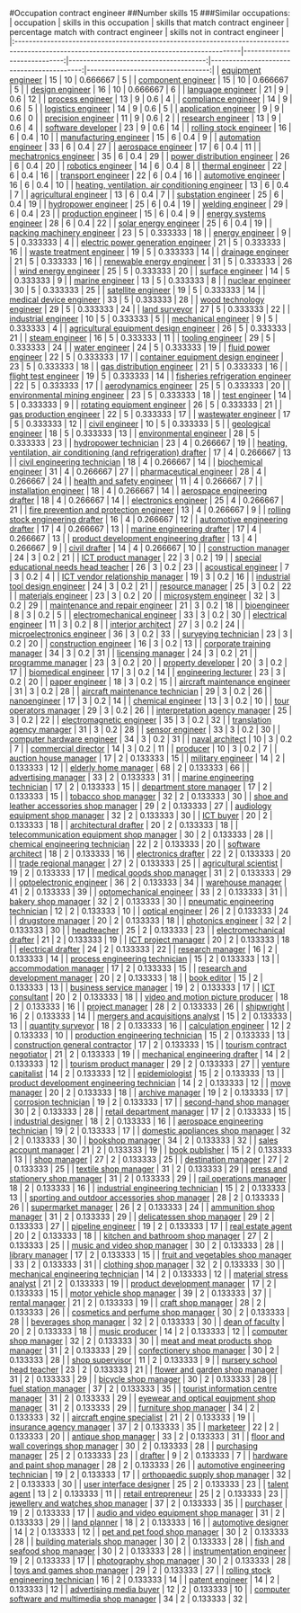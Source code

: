 #Occupation contract engineer
##Number skills 15
###Similar occupations:
| occupation                                                                                                                                  |   skills in this occupation |   skills that match contract engineer |   percentage match with contract engineer |   skills not in contract engineer |
|:--------------------------------------------------------------------------------------------------------------------------------------------|----------------------------:|--------------------------------------:|------------------------------------------:|----------------------------------:|
| [equipment engineer](equipment_engineer.md)                                                                                                 |                          15 |                                    10 |                                  0.666667 |                                 5 |
| [component engineer](component_engineer.md)                                                                                                 |                          15 |                                    10 |                                  0.666667 |                                 5 |
| [design engineer](design_engineer.md)                                                                                                       |                          16 |                                    10 |                                  0.666667 |                                 6 |
| [language engineer](language_engineer.md)                                                                                                   |                          21 |                                     9 |                                  0.6      |                                12 |
| [process engineer](process_engineer.md)                                                                                                     |                          13 |                                     9 |                                  0.6      |                                 4 |
| [compliance engineer](compliance_engineer.md)                                                                                               |                          14 |                                     9 |                                  0.6      |                                 5 |
| [logistics engineer](logistics_engineer.md)                                                                                                 |                          14 |                                     9 |                                  0.6      |                                 5 |
| [application engineer](application_engineer.md)                                                                                             |                           9 |                                     9 |                                  0.6      |                                 0 |
| [precision engineer](precision_engineer.md)                                                                                                 |                          11 |                                     9 |                                  0.6      |                                 2 |
| [research engineer](research_engineer.md)                                                                                                   |                          13 |                                     9 |                                  0.6      |                                 4 |
| [software developer](software_developer.md)                                                                                                 |                          23 |                                     9 |                                  0.6      |                                14 |
| [rolling stock engineer](rolling_stock_engineer.md)                                                                                         |                          16 |                                     6 |                                  0.4      |                                10 |
| [manufacturing engineer](manufacturing_engineer.md)                                                                                         |                          15 |                                     6 |                                  0.4      |                                 9 |
| [automation engineer](automation_engineer.md)                                                                                               |                          33 |                                     6 |                                  0.4      |                                27 |
| [aerospace engineer](aerospace_engineer.md)                                                                                                 |                          17 |                                     6 |                                  0.4      |                                11 |
| [mechatronics engineer](mechatronics_engineer.md)                                                                                           |                          35 |                                     6 |                                  0.4      |                                29 |
| [power distribution engineer](power_distribution_engineer.md)                                                                               |                          26 |                                     6 |                                  0.4      |                                20 |
| [robotics engineer](robotics_engineer.md)                                                                                                   |                          14 |                                     6 |                                  0.4      |                                 8 |
| [thermal engineer](thermal_engineer.md)                                                                                                     |                          22 |                                     6 |                                  0.4      |                                16 |
| [transport engineer](transport_engineer.md)                                                                                                 |                          22 |                                     6 |                                  0.4      |                                16 |
| [automotive engineer](automotive_engineer.md)                                                                                               |                          16 |                                     6 |                                  0.4      |                                10 |
| [heating, ventilation, air conditioning engineer](heating,_ventilation,_air_conditioning_engineer.md)                                       |                          13 |                                     6 |                                  0.4      |                                 7 |
| [agricultural engineer](agricultural_engineer.md)                                                                                           |                          13 |                                     6 |                                  0.4      |                                 7 |
| [substation engineer](substation_engineer.md)                                                                                               |                          25 |                                     6 |                                  0.4      |                                19 |
| [hydropower engineer](hydropower_engineer.md)                                                                                               |                          25 |                                     6 |                                  0.4      |                                19 |
| [welding engineer](welding_engineer.md)                                                                                                     |                          29 |                                     6 |                                  0.4      |                                23 |
| [production engineer](production_engineer.md)                                                                                               |                          15 |                                     6 |                                  0.4      |                                 9 |
| [energy systems engineer](energy_systems_engineer.md)                                                                                       |                          28 |                                     6 |                                  0.4      |                                22 |
| [solar energy engineer](solar_energy_engineer.md)                                                                                           |                          25 |                                     6 |                                  0.4      |                                19 |
| [packing machinery engineer](packing_machinery_engineer.md)                                                                                 |                          23 |                                     5 |                                  0.333333 |                                18 |
| [energy engineer](energy_engineer.md)                                                                                                       |                           9 |                                     5 |                                  0.333333 |                                 4 |
| [electric power generation engineer](electric_power_generation_engineer.md)                                                                 |                          21 |                                     5 |                                  0.333333 |                                16 |
| [waste treatment engineer](waste_treatment_engineer.md)                                                                                     |                          19 |                                     5 |                                  0.333333 |                                14 |
| [drainage engineer](drainage_engineer.md)                                                                                                   |                          21 |                                     5 |                                  0.333333 |                                16 |
| [renewable energy engineer](renewable_energy_engineer.md)                                                                                   |                          31 |                                     5 |                                  0.333333 |                                26 |
| [wind energy engineer](wind_energy_engineer.md)                                                                                             |                          25 |                                     5 |                                  0.333333 |                                20 |
| [surface engineer](surface_engineer.md)                                                                                                     |                          14 |                                     5 |                                  0.333333 |                                 9 |
| [marine engineer](marine_engineer.md)                                                                                                       |                          13 |                                     5 |                                  0.333333 |                                 8 |
| [nuclear engineer](nuclear_engineer.md)                                                                                                     |                          30 |                                     5 |                                  0.333333 |                                25 |
| [satellite engineer](satellite_engineer.md)                                                                                                 |                          19 |                                     5 |                                  0.333333 |                                14 |
| [medical device engineer](medical_device_engineer.md)                                                                                       |                          33 |                                     5 |                                  0.333333 |                                28 |
| [wood technology engineer](wood_technology_engineer.md)                                                                                     |                          29 |                                     5 |                                  0.333333 |                                24 |
| [land surveyor](land_surveyor.md)                                                                                                           |                          27 |                                     5 |                                  0.333333 |                                22 |
| [industrial engineer](industrial_engineer.md)                                                                                               |                          10 |                                     5 |                                  0.333333 |                                 5 |
| [mechanical engineer](mechanical_engineer.md)                                                                                               |                           9 |                                     5 |                                  0.333333 |                                 4 |
| [agricultural equipment design engineer](agricultural_equipment_design_engineer.md)                                                         |                          26 |                                     5 |                                  0.333333 |                                21 |
| [steam engineer](steam_engineer.md)                                                                                                         |                          16 |                                     5 |                                  0.333333 |                                11 |
| [tooling engineer](tooling_engineer.md)                                                                                                     |                          29 |                                     5 |                                  0.333333 |                                24 |
| [water engineer](water_engineer.md)                                                                                                         |                          24 |                                     5 |                                  0.333333 |                                19 |
| [fluid power engineer](fluid_power_engineer.md)                                                                                             |                          22 |                                     5 |                                  0.333333 |                                17 |
| [container equipment design engineer](container_equipment_design_engineer.md)                                                               |                          23 |                                     5 |                                  0.333333 |                                18 |
| [gas distribution engineer](gas_distribution_engineer.md)                                                                                   |                          21 |                                     5 |                                  0.333333 |                                16 |
| [flight test engineer](flight_test_engineer.md)                                                                                             |                          19 |                                     5 |                                  0.333333 |                                14 |
| [fisheries refrigeration engineer](fisheries_refrigeration_engineer.md)                                                                     |                          22 |                                     5 |                                  0.333333 |                                17 |
| [aerodynamics engineer](aerodynamics_engineer.md)                                                                                           |                          25 |                                     5 |                                  0.333333 |                                20 |
| [environmental mining engineer](environmental_mining_engineer.md)                                                                           |                          23 |                                     5 |                                  0.333333 |                                18 |
| [test engineer](test_engineer.md)                                                                                                           |                          14 |                                     5 |                                  0.333333 |                                 9 |
| [rotating equipment engineer](rotating_equipment_engineer.md)                                                                               |                          26 |                                     5 |                                  0.333333 |                                21 |
| [gas production engineer](gas_production_engineer.md)                                                                                       |                          22 |                                     5 |                                  0.333333 |                                17 |
| [wastewater engineer](wastewater_engineer.md)                                                                                               |                          17 |                                     5 |                                  0.333333 |                                12 |
| [civil engineer](civil_engineer.md)                                                                                                         |                          10 |                                     5 |                                  0.333333 |                                 5 |
| [geological engineer](geological_engineer.md)                                                                                               |                          18 |                                     5 |                                  0.333333 |                                13 |
| [environmental engineer](environmental_engineer.md)                                                                                         |                          28 |                                     5 |                                  0.333333 |                                23 |
| [hydropower technician](hydropower_technician.md)                                                                                           |                          23 |                                     4 |                                  0.266667 |                                19 |
| [heating, ventilation, air conditioning (and refrigeration) drafter](heating,_ventilation,_air_conditioning_(and_refrigeration)_drafter.md) |                          17 |                                     4 |                                  0.266667 |                                13 |
| [civil engineering technician](civil_engineering_technician.md)                                                                             |                          18 |                                     4 |                                  0.266667 |                                14 |
| [biochemical engineer](biochemical_engineer.md)                                                                                             |                          31 |                                     4 |                                  0.266667 |                                27 |
| [pharmaceutical engineer](pharmaceutical_engineer.md)                                                                                       |                          28 |                                     4 |                                  0.266667 |                                24 |
| [health and safety engineer](health_and_safety_engineer.md)                                                                                 |                          11 |                                     4 |                                  0.266667 |                                 7 |
| [installation engineer](installation_engineer.md)                                                                                           |                          18 |                                     4 |                                  0.266667 |                                14 |
| [aerospace engineering drafter](aerospace_engineering_drafter.md)                                                                           |                          18 |                                     4 |                                  0.266667 |                                14 |
| [electronics engineer](electronics_engineer.md)                                                                                             |                          25 |                                     4 |                                  0.266667 |                                21 |
| [fire prevention and protection engineer](fire_prevention_and_protection_engineer.md)                                                       |                          13 |                                     4 |                                  0.266667 |                                 9 |
| [rolling stock engineering drafter](rolling_stock_engineering_drafter.md)                                                                   |                          16 |                                     4 |                                  0.266667 |                                12 |
| [automotive engineering drafter](automotive_engineering_drafter.md)                                                                         |                          17 |                                     4 |                                  0.266667 |                                13 |
| [marine engineering drafter](marine_engineering_drafter.md)                                                                                 |                          17 |                                     4 |                                  0.266667 |                                13 |
| [product development engineering drafter](product_development_engineering_drafter.md)                                                       |                          13 |                                     4 |                                  0.266667 |                                 9 |
| [civil drafter](civil_drafter.md)                                                                                                           |                          14 |                                     4 |                                  0.266667 |                                10 |
| [construction manager](construction_manager.md)                                                                                             |                          24 |                                     3 |                                  0.2      |                                21 |
| [ICT product manager](ICT_product_manager.md)                                                                                               |                          22 |                                     3 |                                  0.2      |                                19 |
| [special educational needs head teacher](special_educational_needs_head_teacher.md)                                                         |                          26 |                                     3 |                                  0.2      |                                23 |
| [acoustical engineer](acoustical_engineer.md)                                                                                               |                           7 |                                     3 |                                  0.2      |                                 4 |
| [ICT vendor relationship manager](ICT_vendor_relationship_manager.md)                                                                       |                          19 |                                     3 |                                  0.2      |                                16 |
| [industrial tool design engineer](industrial_tool_design_engineer.md)                                                                       |                          24 |                                     3 |                                  0.2      |                                21 |
| [resource manager](resource_manager.md)                                                                                                     |                          25 |                                     3 |                                  0.2      |                                22 |
| [materials engineer](materials_engineer.md)                                                                                                 |                          23 |                                     3 |                                  0.2      |                                20 |
| [microsystem engineer](microsystem_engineer.md)                                                                                             |                          32 |                                     3 |                                  0.2      |                                29 |
| [maintenance and repair engineer](maintenance_and_repair_engineer.md)                                                                       |                          21 |                                     3 |                                  0.2      |                                18 |
| [bioengineer](bioengineer.md)                                                                                                               |                           8 |                                     3 |                                  0.2      |                                 5 |
| [electromechanical engineer](electromechanical_engineer.md)                                                                                 |                          33 |                                     3 |                                  0.2      |                                30 |
| [electrical engineer](electrical_engineer.md)                                                                                               |                          11 |                                     3 |                                  0.2      |                                 8 |
| [interior architect](interior_architect.md)                                                                                                 |                          27 |                                     3 |                                  0.2      |                                24 |
| [microelectronics engineer](microelectronics_engineer.md)                                                                                   |                          36 |                                     3 |                                  0.2      |                                33 |
| [surveying technician](surveying_technician.md)                                                                                             |                          23 |                                     3 |                                  0.2      |                                20 |
| [construction engineer](construction_engineer.md)                                                                                           |                          16 |                                     3 |                                  0.2      |                                13 |
| [corporate training manager](corporate_training_manager.md)                                                                                 |                          34 |                                     3 |                                  0.2      |                                31 |
| [licensing manager](licensing_manager.md)                                                                                                   |                          24 |                                     3 |                                  0.2      |                                21 |
| [programme manager](programme_manager.md)                                                                                                   |                          23 |                                     3 |                                  0.2      |                                20 |
| [property developer](property_developer.md)                                                                                                 |                          20 |                                     3 |                                  0.2      |                                17 |
| [biomedical engineer](biomedical_engineer.md)                                                                                               |                          17 |                                     3 |                                  0.2      |                                14 |
| [engineering lecturer](engineering_lecturer.md)                                                                                             |                          23 |                                     3 |                                  0.2      |                                20 |
| [paper engineer](paper_engineer.md)                                                                                                         |                          18 |                                     3 |                                  0.2      |                                15 |
| [aircraft maintenance engineer](aircraft_maintenance_engineer.md)                                                                           |                          31 |                                     3 |                                  0.2      |                                28 |
| [aircraft maintenance technician](aircraft_maintenance_technician.md)                                                                       |                          29 |                                     3 |                                  0.2      |                                26 |
| [nanoengineer](nanoengineer.md)                                                                                                             |                          17 |                                     3 |                                  0.2      |                                14 |
| [chemical engineer](chemical_engineer.md)                                                                                                   |                          13 |                                     3 |                                  0.2      |                                10 |
| [tour operators manager](tour_operators_manager.md)                                                                                         |                          29 |                                     3 |                                  0.2      |                                26 |
| [interpretation agency manager](interpretation_agency_manager.md)                                                                           |                          25 |                                     3 |                                  0.2      |                                22 |
| [electromagnetic engineer](electromagnetic_engineer.md)                                                                                     |                          35 |                                     3 |                                  0.2      |                                32 |
| [translation agency manager](translation_agency_manager.md)                                                                                 |                          31 |                                     3 |                                  0.2      |                                28 |
| [sensor engineer](sensor_engineer.md)                                                                                                       |                          33 |                                     3 |                                  0.2      |                                30 |
| [computer hardware engineer](computer_hardware_engineer.md)                                                                                 |                          34 |                                     3 |                                  0.2      |                                31 |
| [naval architect](naval_architect.md)                                                                                                       |                          10 |                                     3 |                                  0.2      |                                 7 |
| [commercial director](commercial_director.md)                                                                                               |                          14 |                                     3 |                                  0.2      |                                11 |
| [producer](producer.md)                                                                                                                     |                          10 |                                     3 |                                  0.2      |                                 7 |
| [auction house manager](auction_house_manager.md)                                                                                           |                          17 |                                     2 |                                  0.133333 |                                15 |
| [military engineer](military_engineer.md)                                                                                                   |                          14 |                                     2 |                                  0.133333 |                                12 |
| [elderly home manager](elderly_home_manager.md)                                                                                             |                          68 |                                     2 |                                  0.133333 |                                66 |
| [advertising manager](advertising_manager.md)                                                                                               |                          33 |                                     2 |                                  0.133333 |                                31 |
| [marine engineering technician](marine_engineering_technician.md)                                                                           |                          17 |                                     2 |                                  0.133333 |                                15 |
| [department store manager](department_store_manager.md)                                                                                     |                          17 |                                     2 |                                  0.133333 |                                15 |
| [tobacco shop manager](tobacco_shop_manager.md)                                                                                             |                          32 |                                     2 |                                  0.133333 |                                30 |
| [shoe and leather accessories shop manager](shoe_and_leather_accessories_shop_manager.md)                                                   |                          29 |                                     2 |                                  0.133333 |                                27 |
| [audiology equipment shop manager](audiology_equipment_shop_manager.md)                                                                     |                          32 |                                     2 |                                  0.133333 |                                30 |
| [ICT buyer](ICT_buyer.md)                                                                                                                   |                          20 |                                     2 |                                  0.133333 |                                18 |
| [architectural drafter](architectural_drafter.md)                                                                                           |                          20 |                                     2 |                                  0.133333 |                                18 |
| [telecommunication equipment shop manager](telecommunication_equipment_shop_manager.md)                                                     |                          30 |                                     2 |                                  0.133333 |                                28 |
| [chemical engineering technician](chemical_engineering_technician.md)                                                                       |                          22 |                                     2 |                                  0.133333 |                                20 |
| [software architect](software_architect.md)                                                                                                 |                          18 |                                     2 |                                  0.133333 |                                16 |
| [electronics drafter](electronics_drafter.md)                                                                                               |                          22 |                                     2 |                                  0.133333 |                                20 |
| [trade regional manager](trade_regional_manager.md)                                                                                         |                          27 |                                     2 |                                  0.133333 |                                25 |
| [agricultural scientist](agricultural_scientist.md)                                                                                         |                          19 |                                     2 |                                  0.133333 |                                17 |
| [medical goods shop manager](medical_goods_shop_manager.md)                                                                                 |                          31 |                                     2 |                                  0.133333 |                                29 |
| [optoelectronic engineer](optoelectronic_engineer.md)                                                                                       |                          36 |                                     2 |                                  0.133333 |                                34 |
| [warehouse manager](warehouse_manager.md)                                                                                                   |                          41 |                                     2 |                                  0.133333 |                                39 |
| [optomechanical engineer](optomechanical_engineer.md)                                                                                       |                          33 |                                     2 |                                  0.133333 |                                31 |
| [bakery shop manager](bakery_shop_manager.md)                                                                                               |                          32 |                                     2 |                                  0.133333 |                                30 |
| [pneumatic engineering technician](pneumatic_engineering_technician.md)                                                                     |                          12 |                                     2 |                                  0.133333 |                                10 |
| [optical engineer](optical_engineer.md)                                                                                                     |                          26 |                                     2 |                                  0.133333 |                                24 |
| [drugstore manager](drugstore_manager.md)                                                                                                   |                          20 |                                     2 |                                  0.133333 |                                18 |
| [photonics engineer](photonics_engineer.md)                                                                                                 |                          32 |                                     2 |                                  0.133333 |                                30 |
| [headteacher](headteacher.md)                                                                                                               |                          25 |                                     2 |                                  0.133333 |                                23 |
| [electromechanical drafter](electromechanical_drafter.md)                                                                                   |                          21 |                                     2 |                                  0.133333 |                                19 |
| [ICT project manager](ICT_project_manager.md)                                                                                               |                          20 |                                     2 |                                  0.133333 |                                18 |
| [electrical drafter](electrical_drafter.md)                                                                                                 |                          24 |                                     2 |                                  0.133333 |                                22 |
| [research manager](research_manager.md)                                                                                                     |                          16 |                                     2 |                                  0.133333 |                                14 |
| [process engineering technician](process_engineering_technician.md)                                                                         |                          15 |                                     2 |                                  0.133333 |                                13 |
| [accommodation manager](accommodation_manager.md)                                                                                           |                          17 |                                     2 |                                  0.133333 |                                15 |
| [research and development manager](research_and_development_manager.md)                                                                     |                          20 |                                     2 |                                  0.133333 |                                18 |
| [book editor](book_editor.md)                                                                                                               |                          15 |                                     2 |                                  0.133333 |                                13 |
| [business service manager](business_service_manager.md)                                                                                     |                          19 |                                     2 |                                  0.133333 |                                17 |
| [ICT consultant](ICT_consultant.md)                                                                                                         |                          20 |                                     2 |                                  0.133333 |                                18 |
| [video and motion picture producer](video_and_motion_picture_producer.md)                                                                   |                          18 |                                     2 |                                  0.133333 |                                16 |
| [project manager](project_manager.md)                                                                                                       |                          28 |                                     2 |                                  0.133333 |                                26 |
| [shipwright](shipwright.md)                                                                                                                 |                          16 |                                     2 |                                  0.133333 |                                14 |
| [mergers and acquisitions analyst](mergers_and_acquisitions_analyst.md)                                                                     |                          15 |                                     2 |                                  0.133333 |                                13 |
| [quantity surveyor](quantity_surveyor.md)                                                                                                   |                          18 |                                     2 |                                  0.133333 |                                16 |
| [calculation engineer](calculation_engineer.md)                                                                                             |                          12 |                                     2 |                                  0.133333 |                                10 |
| [production engineering technician](production_engineering_technician.md)                                                                   |                          15 |                                     2 |                                  0.133333 |                                13 |
| [construction general contractor](construction_general_contractor.md)                                                                       |                          17 |                                     2 |                                  0.133333 |                                15 |
| [tourism contract negotiator](tourism_contract_negotiator.md)                                                                               |                          21 |                                     2 |                                  0.133333 |                                19 |
| [mechanical engineering drafter](mechanical_engineering_drafter.md)                                                                         |                          14 |                                     2 |                                  0.133333 |                                12 |
| [tourism product manager](tourism_product_manager.md)                                                                                       |                          29 |                                     2 |                                  0.133333 |                                27 |
| [venture capitalist](venture_capitalist.md)                                                                                                 |                          14 |                                     2 |                                  0.133333 |                                12 |
| [epidemiologist](epidemiologist.md)                                                                                                         |                          15 |                                     2 |                                  0.133333 |                                13 |
| [product development engineering technician](product_development_engineering_technician.md)                                                 |                          14 |                                     2 |                                  0.133333 |                                12 |
| [move manager](move_manager.md)                                                                                                             |                          20 |                                     2 |                                  0.133333 |                                18 |
| [archive manager](archive_manager.md)                                                                                                       |                          19 |                                     2 |                                  0.133333 |                                17 |
| [corrosion technician](corrosion_technician.md)                                                                                             |                          19 |                                     2 |                                  0.133333 |                                17 |
| [second-hand shop manager](second-hand_shop_manager.md)                                                                                     |                          30 |                                     2 |                                  0.133333 |                                28 |
| [retail department manager](retail_department_manager.md)                                                                                   |                          17 |                                     2 |                                  0.133333 |                                15 |
| [industrial designer](industrial_designer.md)                                                                                               |                          18 |                                     2 |                                  0.133333 |                                16 |
| [aerospace engineering technician](aerospace_engineering_technician.md)                                                                     |                          19 |                                     2 |                                  0.133333 |                                17 |
| [domestic appliances shop manager](domestic_appliances_shop_manager.md)                                                                     |                          32 |                                     2 |                                  0.133333 |                                30 |
| [bookshop manager](bookshop_manager.md)                                                                                                     |                          34 |                                     2 |                                  0.133333 |                                32 |
| [sales account manager](sales_account_manager.md)                                                                                           |                          21 |                                     2 |                                  0.133333 |                                19 |
| [book publisher](book_publisher.md)                                                                                                         |                          15 |                                     2 |                                  0.133333 |                                13 |
| [shop manager](shop_manager.md)                                                                                                             |                          27 |                                     2 |                                  0.133333 |                                25 |
| [destination manager](destination_manager.md)                                                                                               |                          27 |                                     2 |                                  0.133333 |                                25 |
| [textile shop manager](textile_shop_manager.md)                                                                                             |                          31 |                                     2 |                                  0.133333 |                                29 |
| [press and stationery shop manager](press_and_stationery_shop_manager.md)                                                                   |                          31 |                                     2 |                                  0.133333 |                                29 |
| [rail operations manager](rail_operations_manager.md)                                                                                       |                          18 |                                     2 |                                  0.133333 |                                16 |
| [industrial engineering technician](industrial_engineering_technician.md)                                                                   |                          15 |                                     2 |                                  0.133333 |                                13 |
| [sporting and outdoor accessories shop manager](sporting_and_outdoor_accessories_shop_manager.md)                                           |                          28 |                                     2 |                                  0.133333 |                                26 |
| [supermarket manager](supermarket_manager.md)                                                                                               |                          26 |                                     2 |                                  0.133333 |                                24 |
| [ammunition shop manager](ammunition_shop_manager.md)                                                                                       |                          31 |                                     2 |                                  0.133333 |                                29 |
| [delicatessen shop manager](delicatessen_shop_manager.md)                                                                                   |                          29 |                                     2 |                                  0.133333 |                                27 |
| [pipeline engineer](pipeline_engineer.md)                                                                                                   |                          19 |                                     2 |                                  0.133333 |                                17 |
| [real estate agent](real_estate_agent.md)                                                                                                   |                          20 |                                     2 |                                  0.133333 |                                18 |
| [kitchen and bathroom shop manager](kitchen_and_bathroom_shop_manager.md)                                                                   |                          27 |                                     2 |                                  0.133333 |                                25 |
| [music and video shop manager](music_and_video_shop_manager.md)                                                                             |                          30 |                                     2 |                                  0.133333 |                                28 |
| [library manager](library_manager.md)                                                                                                       |                          17 |                                     2 |                                  0.133333 |                                15 |
| [fruit and vegetables shop manager](fruit_and_vegetables_shop_manager.md)                                                                   |                          33 |                                     2 |                                  0.133333 |                                31 |
| [clothing shop manager](clothing_shop_manager.md)                                                                                           |                          32 |                                     2 |                                  0.133333 |                                30 |
| [mechanical engineering technician](mechanical_engineering_technician.md)                                                                   |                          14 |                                     2 |                                  0.133333 |                                12 |
| [material stress analyst](material_stress_analyst.md)                                                                                       |                          21 |                                     2 |                                  0.133333 |                                19 |
| [product development manager](product_development_manager.md)                                                                               |                          17 |                                     2 |                                  0.133333 |                                15 |
| [motor vehicle shop manager](motor_vehicle_shop_manager.md)                                                                                 |                          39 |                                     2 |                                  0.133333 |                                37 |
| [rental manager](rental_manager.md)                                                                                                         |                          21 |                                     2 |                                  0.133333 |                                19 |
| [craft shop manager](craft_shop_manager.md)                                                                                                 |                          28 |                                     2 |                                  0.133333 |                                26 |
| [cosmetics and perfume shop manager](cosmetics_and_perfume_shop_manager.md)                                                                 |                          30 |                                     2 |                                  0.133333 |                                28 |
| [beverages shop manager](beverages_shop_manager.md)                                                                                         |                          32 |                                     2 |                                  0.133333 |                                30 |
| [dean of faculty](dean_of_faculty.md)                                                                                                       |                          20 |                                     2 |                                  0.133333 |                                18 |
| [music producer](music_producer.md)                                                                                                         |                          14 |                                     2 |                                  0.133333 |                                12 |
| [computer shop manager](computer_shop_manager.md)                                                                                           |                          32 |                                     2 |                                  0.133333 |                                30 |
| [meat and meat products shop manager](meat_and_meat_products_shop_manager.md)                                                               |                          31 |                                     2 |                                  0.133333 |                                29 |
| [confectionery shop manager](confectionery_shop_manager.md)                                                                                 |                          30 |                                     2 |                                  0.133333 |                                28 |
| [shop supervisor](shop_supervisor.md)                                                                                                       |                          11 |                                     2 |                                  0.133333 |                                 9 |
| [nursery school head teacher](nursery_school_head_teacher.md)                                                                               |                          23 |                                     2 |                                  0.133333 |                                21 |
| [flower and garden shop manager](flower_and_garden_shop_manager.md)                                                                         |                          31 |                                     2 |                                  0.133333 |                                29 |
| [bicycle shop manager](bicycle_shop_manager.md)                                                                                             |                          30 |                                     2 |                                  0.133333 |                                28 |
| [fuel station manager](fuel_station_manager.md)                                                                                             |                          37 |                                     2 |                                  0.133333 |                                35 |
| [tourist information centre manager](tourist_information_centre_manager.md)                                                                 |                          31 |                                     2 |                                  0.133333 |                                29 |
| [eyewear and optical equipment shop manager](eyewear_and_optical_equipment_shop_manager.md)                                                 |                          31 |                                     2 |                                  0.133333 |                                29 |
| [furniture shop manager](furniture_shop_manager.md)                                                                                         |                          34 |                                     2 |                                  0.133333 |                                32 |
| [aircraft engine specialist](aircraft_engine_specialist.md)                                                                                 |                          21 |                                     2 |                                  0.133333 |                                19 |
| [insurance agency manager](insurance_agency_manager.md)                                                                                     |                          37 |                                     2 |                                  0.133333 |                                35 |
| [marketeer](marketeer.md)                                                                                                                   |                          22 |                                     2 |                                  0.133333 |                                20 |
| [antique shop manager](antique_shop_manager.md)                                                                                             |                          33 |                                     2 |                                  0.133333 |                                31 |
| [floor and wall coverings shop manager](floor_and_wall_coverings_shop_manager.md)                                                           |                          30 |                                     2 |                                  0.133333 |                                28 |
| [purchasing manager](purchasing_manager.md)                                                                                                 |                          25 |                                     2 |                                  0.133333 |                                23 |
| [drafter](drafter.md)                                                                                                                       |                           9 |                                     2 |                                  0.133333 |                                 7 |
| [hardware and paint shop manager](hardware_and_paint_shop_manager.md)                                                                       |                          28 |                                     2 |                                  0.133333 |                                26 |
| [automotive engineering technician](automotive_engineering_technician.md)                                                                   |                          19 |                                     2 |                                  0.133333 |                                17 |
| [orthopaedic supply shop manager](orthopaedic_supply_shop_manager.md)                                                                       |                          32 |                                     2 |                                  0.133333 |                                30 |
| [user interface designer](user_interface_designer.md)                                                                                       |                          25 |                                     2 |                                  0.133333 |                                23 |
| [talent agent](talent_agent.md)                                                                                                             |                          13 |                                     2 |                                  0.133333 |                                11 |
| [retail entrepreneur](retail_entrepreneur.md)                                                                                               |                          25 |                                     2 |                                  0.133333 |                                23 |
| [jewellery and watches shop manager](jewellery_and_watches_shop_manager.md)                                                                 |                          37 |                                     2 |                                  0.133333 |                                35 |
| [purchaser](purchaser.md)                                                                                                                   |                          19 |                                     2 |                                  0.133333 |                                17 |
| [audio and video equipment shop manager](audio_and_video_equipment_shop_manager.md)                                                         |                          31 |                                     2 |                                  0.133333 |                                29 |
| [land planner](land_planner.md)                                                                                                             |                          18 |                                     2 |                                  0.133333 |                                16 |
| [automotive designer](automotive_designer.md)                                                                                               |                          14 |                                     2 |                                  0.133333 |                                12 |
| [pet and pet food shop manager](pet_and_pet_food_shop_manager.md)                                                                           |                          30 |                                     2 |                                  0.133333 |                                28 |
| [building materials shop manager](building_materials_shop_manager.md)                                                                       |                          30 |                                     2 |                                  0.133333 |                                28 |
| [fish and seafood shop manager](fish_and_seafood_shop_manager.md)                                                                           |                          30 |                                     2 |                                  0.133333 |                                28 |
| [instrumentation engineer](instrumentation_engineer.md)                                                                                     |                          19 |                                     2 |                                  0.133333 |                                17 |
| [photography shop manager](photography_shop_manager.md)                                                                                     |                          30 |                                     2 |                                  0.133333 |                                28 |
| [toys and games shop manager](toys_and_games_shop_manager.md)                                                                               |                          29 |                                     2 |                                  0.133333 |                                27 |
| [rolling stock engineering technician](rolling_stock_engineering_technician.md)                                                             |                          16 |                                     2 |                                  0.133333 |                                14 |
| [patent engineer](patent_engineer.md)                                                                                                       |                          14 |                                     2 |                                  0.133333 |                                12 |
| [advertising media buyer](advertising_media_buyer.md)                                                                                       |                          12 |                                     2 |                                  0.133333 |                                10 |
| [computer software and multimedia shop manager](computer_software_and_multimedia_shop_manager.md)                                           |                          34 |                                     2 |                                  0.133333 |                                32 |
